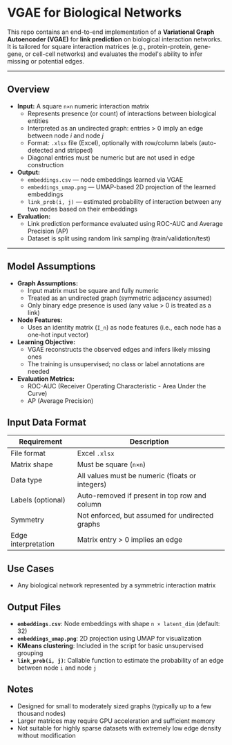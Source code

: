 # VGAE for Biological Networks

This repo contains an end-to-end implementation of a **Variational Graph Autoencoder (VGAE)** for **link prediction** on biological interaction networks. It is tailored for square interaction matrices (e.g., protein-protein, gene-gene, or cell-cell networks) and evaluates the model's ability to infer missing or potential edges.

---

## Overview

- **Input:** A square `n×n` numeric interaction matrix
  - Represents presence (or count) of interactions between biological entities
  - Interpreted as an undirected graph: entries > 0 imply an edge between node *i* and node *j*
  - Format: `.xlsx` file (Excel), optionally with row/column labels (auto-detected and stripped)
  - Diagonal entries must be numeric but are not used in edge construction
- **Output:**
  - `embeddings.csv` — node embeddings learned via VGAE
  - `embeddings_umap.png` — UMAP-based 2D projection of the learned embeddings
  - `link_prob(i, j)` — estimated probability of interaction between any two nodes based on their embeddings
- **Evaluation:**
  - Link prediction performance evaluated using ROC-AUC and Average Precision (AP)
  - Dataset is split using random link sampling (train/validation/test)

---

## Model Assumptions

- **Graph Assumptions:**
  - Input matrix must be square and fully numeric
  - Treated as an undirected graph (symmetric adjacency assumed)
  - Only binary edge presence is used (any value > 0 is treated as a link)
- **Node Features:**
  - Uses an identity matrix (`I_n`) as node features (i.e., each node has a one-hot input vector)
- **Learning Objective:**
  - VGAE reconstructs the observed edges and infers likely missing ones
  - The training is unsupervised; no class or label annotations are needed
- **Evaluation Metrics:**
  - ROC-AUC (Receiver Operating Characteristic - Area Under the Curve)
  - AP (Average Precision)

## Input Data Format

| Requirement          | Description                                      |
|----------------------|--------------------------------------------------|
| File format          | Excel `.xlsx`                                    |
| Matrix shape         | Must be square (`n×n`)                           |
| Data type            | All values must be numeric (floats or integers) |
| Labels (optional)    | Auto-removed if present in top row and column    |
| Symmetry             | Not enforced, but assumed for undirected graphs |
| Edge interpretation  | Matrix entry > 0 implies an edge                |

## Use Cases

- Any biological network represented by a symmetric interaction matrix

## Output Files

- **`embeddings.csv`**: Node embeddings with shape `n × latent_dim` (default: 32)
- **`embeddings_umap.png`**: 2D projection using UMAP for visualization
- **KMeans clustering**: Included in the script for basic unsupervised grouping
- **`link_prob(i, j)`**: Callable function to estimate the probability of an edge between node `i` and node `j`

## Notes

- Designed for small to moderately sized graphs (typically up to a few thousand nodes)
- Larger matrices may require GPU acceleration and sufficient memory
- Not suitable for highly sparse datasets with extremely low edge density without modification
